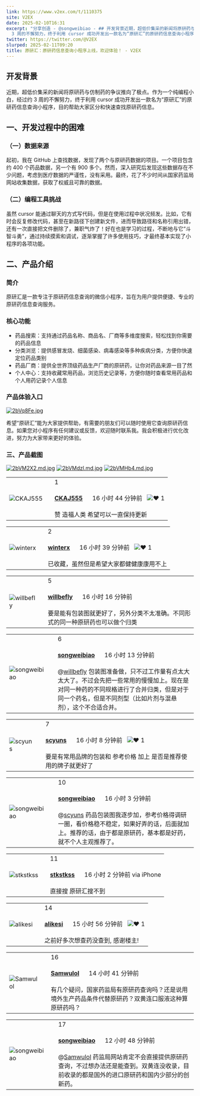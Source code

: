 ```yaml
---
link: https://www.v2ex.com/t/1110375
site: V2EX
date: 2025-02-10T16:31
excerpt: "分享创造 - @songweibiao - ## 开发背景近期，超低价集采的新闻将原研药与仿制药的争议推向了极点。作为一个纯编程小白，经过约
  3 周的不懈努力，终于利用 cursor 成功开发出一款名为“原研汇”的原研药信息查询小程序，目的"
twitter: https://twitter.com/@V2EX
slurped: 2025-02-11T09:20
title: 原研汇：原研药信息查询小程序上线，欢迎体验！ - V2EX
---
```


## 开发背景

近期，超低价集采的新闻将原研药与仿制药的争议推向了极点。作为一个纯编程小白，经过约 3 周的不懈努力，终于利用 cursor 成功开发出一款名为“原研汇”的原研药信息查询小程序，目的帮助大家区分和快速查找原研药信息。

## 一、开发过程中的困难

### （一）数据来源

起初，我在 GitHub 上查找数据，发现了两个与原研药数据的项目。一个项目包含约 400 个药品数据，另一个有 900 多个。然而，深入研究后发现这些数据存在不少问题，考虑到医疗数据的严谨性，没有采用。最终，花了不少时间从国家药监局网站收集数据，获取了权威且可靠的数据。

### （二）编程工具挑战

虽然 cursor 能通过聊天的方式写代码，但是在使用过程中状况频发。比如，它有时会反复修改代码，甚至在新路径下创建新文件，进而导致路径和名称引用出错，还有一次直接把文件删除了，兼职气炸了！好在也是学习的过程，不断地与它“斗智斗勇”，通过持续摸索和调试，逐渐掌握了许多使用技巧，才最终基本实现了小程序的各项功能。

## 二、产品介绍

### 简介

原研汇是一款专注于原研药信息查询的微信小程序，旨在为用户提供便捷、专业的原研药信息查询服务。

### 核心功能

- 药品搜索：支持通过药品名称、商品名、厂商等多维度搜索，轻松找到你需要的药品信息
- 分类浏览：提供感冒发烧、细菌感染、病毒感染等多种疾病分类，方便你快速定位药品类别
- 药品厂商：提供全世界顶级药品生产厂商的原研药，让你对药品来源一目了然
- 个人中心：支持收藏常用药品，浏览历史记录等，方便你随时查看常用药品和个人用药记录个人信息

### 产品体验入口

[![2bVq8Fe.jpg](https://iili.io/2bVq8Fe.jpg)](https://freeimage.host/cn)

希望“原研汇”能为大家提供帮助，有需要的朋友们可以随时使用它查询原研药信息。如果您对小程序有任何建议或反馈，欢迎随时联系我。我会积极进行优化改进，努力为大家带来更好的体验。

### 三、产品截图

[![2bVM2X2.md.jpg](https://iili.io/2bVM2X2.md.jpg)](https://freeimage.host/i/2bVM2X2) [![2bVMdzl.md.jpg](https://iili.io/2bVMdzl.md.jpg)](https://freeimage.host/i/2bVMdzl) [![2bVMHb4.md.jpg](https://iili.io/2bVMHb4.md.jpg)](https://freeimage.host/i/2bVMHb4)

|   |   |   |
|---|---|---|
|![CKAJ555](https://cdn.v2ex.com/gravatar/96e7ac378650ac782fbefe8220f5e747?s=48&d=retro)||1<br><br>**[CKAJ555](https://www.v2ex.com/member/CKAJ555)**      16 小时 44 分钟前   ![❤️](https://www.v2ex.com/static/img/heart_neue_red.png?v=16ec2dd0a880be6edda1e4a2e35754b3) 1<br><br>赞 造福人类 希望可以一直保持更新|

|   |   |   |
|---|---|---|
|![winterx](https://cdn.v2ex.com/avatar/1700/002d/29615_normal.png?m=1373250676)||2<br><br>**[winterx](https://www.v2ex.com/member/winterx)**      16 小时 39 分钟前   ![❤️](https://www.v2ex.com/static/img/heart_neue_red.png?v=16ec2dd0a880be6edda1e4a2e35754b3) 1<br><br>已收藏，虽然但是希望大家都健健康康用不上|

|   |   |   |
|---|---|---|
|![willbefly](https://cdn.v2ex.com/avatar/1407/1519/35860_normal.png?m=1429084654)||5<br><br>**[willbefly](https://www.v2ex.com/member/willbefly)**      16 小时 16 分钟前<br><br>要是能有包装图就更好了，另外分类不太准确。不同形式的同一种原研药也可以做个归类|

|   |   |   |
|---|---|---|
|![songweibiao](https://cdn.v2ex.com/avatar/4a18/8939/91561_normal.png?m=1739176622)||6<br><br>**[songweibiao](https://www.v2ex.com/member/songweibiao)**      16 小时 13 分钟前<br><br>@[willbefly](https://www.v2ex.com/member/willbefly) 包装图准备做，只不过工作量有点太大太大了。不过会先把一些常用的慢慢加上。现在是对同一种药的不同规格进行了合并归类，但是对于同一个药名，但是不同剂型（比如片剂与混悬剂），这个不合适合并。|

|   |   |   |
|---|---|---|
|![scyuns](https://cdn.v2ex.com/avatar/72c3/2002/74885_normal.png?m=1615917856)||7<br><br>**[scyuns](https://www.v2ex.com/member/scyuns)**      16 小时 8 分钟前   ![❤️](https://www.v2ex.com/static/img/heart_neue_red.png?v=16ec2dd0a880be6edda1e4a2e35754b3) 1<br><br>要是有常用品牌的包装和 参考价格 加上 是否是推荐使用的牌子就更好了|

|   |   |   |
|---|---|---|
|![songweibiao](https://cdn.v2ex.com/avatar/4a18/8939/91561_normal.png?m=1739176622)||10<br><br>**[songweibiao](https://www.v2ex.com/member/songweibiao)**      16 小时 3 分钟前<br><br>@[scyuns](https://www.v2ex.com/member/scyuns) 药品包装图我逐步加，参考价格得调研一圈，看价格稳不稳定，如果好弄的话，后面就加上。推荐的话，由于都是原研药，基本都是好药，就不个人主观推荐了。|

|   |   |   |
|---|---|---|
|![stkstkss](https://cdn.v2ex.com/avatar/8043/f56a/485994_normal.png?m=1710391465)||11<br><br>**[stkstkss](https://www.v2ex.com/member/stkstkss)**      16 小时 2 分钟前 via iPhone<br><br>直接搜 原研汇搜不到|

|   |   |   |
|---|---|---|
|![alikesi](https://cdn.v2ex.com/gravatar/87ae1c707fd88e637e67ec5a29141c58?s=48&d=retro)||14<br><br>**[alikesi](https://www.v2ex.com/member/alikesi)**      15 小时 56 分钟前   ![❤️](https://www.v2ex.com/static/img/heart_neue_red.png?v=16ec2dd0a880be6edda1e4a2e35754b3) 1<br><br>之前好多次想查药没查到, 感谢楼主!|

|   |   |   |
|---|---|---|
|![Samwulol](https://cdn.v2ex.com/avatar/55d9/b9bc/484273_normal.png?m=1657162639)||16<br><br>**[Samwulol](https://www.v2ex.com/member/Samwulol)**      14 小时 41 分钟前<br><br>有几个疑问，国家药监局有原研药查询吗？还是说用境外生产药品条件代替原研药？双黄连口服液这种算原研药吗？|

|   |   |   |
|---|---|---|
|![songweibiao](https://cdn.v2ex.com/avatar/4a18/8939/91561_normal.png?m=1739176622)||17<br><br>**[songweibiao](https://www.v2ex.com/member/songweibiao)**      12 小时 48 分钟前<br><br>@[Samwulol](https://www.v2ex.com/member/Samwulol) 药监局网站肯定不会直接提供原研药查询，不过想办法还是能查到。双黄连没收录，目前收录的都是国外的进口原研药和国内少部分的创新药。|